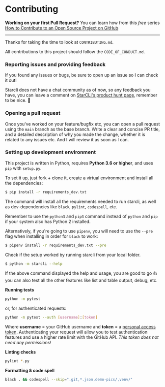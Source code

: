 # Contributing


**Working on your first Pull Request?** You can learn how from this *free* series [How to Contribute to an Open Source Project on GitHub](https://egghead.io/series/how-to-contribute-to-an-open-source-project-on-github)

---

Thanks for taking the time to look at `CONTRIBUTING.md`.

All contributions to this project should follow the `CODE_OF_CONDUCT.md`.

### Reporting issues and providing feedback

If you found any issues or bugs, be sure to open up an issue so I can check it out!

Starcli does not have a chat community as of now, so any feedback you have, you can leave a comment on [StarCLI's product hunt page](https://www.producthunt.com/posts/starcli/maker-invite?code=gMzkzM), remember to be nice. 🙂

### Opening a pull request

Once you've worked on your feature/bugfix etc, you can open a pull request using the `main` branch as the base branch. Write a clear and concise PR title, and a detailed description of why you made the change, whether it is related to any issues etc. And I will review it as soon as I can.

### Setting up development environment

This project is written in Python, requires **Python 3.6 or higher**, and uses `pip` with `setup.py`.

To set it up, just fork + clone it, create a virtual environment and install all the dependencies:

```bash
$ pip install -r requirements_dev.txt
```

The command will install all the requirements needed to run starcli, as well as dev-dependencies like `black`, `pylint`, `codespell`, etc.

Remember to use the `python3` and `pip3` command instead of `python` and `pip` if your system also has Python 2 installed.

Alternatively, if you're going to use `pipenv`, you will need to use the `--pre` flag when installing in order for `black` to work:

```bash
$ pipenv install -r requirements_dev.txt --pre
```

Check if the setup worked by running starcli from your local folder. 

```bash
$ python -m starcli --help
```

If the above command displayed the help and usage, you are good to go 👍 you can also test all
the other features like list and table output, debug, etc. 

**Running tests**
```bash
python -m pytest
```

or, for authenticated requests:

```bash
python -m pytest --auth [username]:[token]
```

Where **username** = your GitHub username and **token** = a [personal access token](https://docs.github.com/en/github/authenticating-to-github/creating-a-personal-access-token). Authenticating your request will allow you to test authentication features and use a higher rate limit with the GitHub API. *This token does not need any permissions!*

**Linting checks**

```bash
pylint *.py
```

**Formatting & code spell**
```bash
black . && codespell --skip=".git,*.json,demo-pics/,venv/"
```
